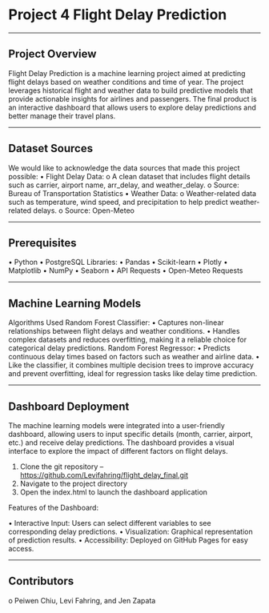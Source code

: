 # Project 4 Flight Delay Prediction
________________________________________
## Project Overview

Flight Delay Prediction is a machine learning project aimed at predicting flight delays based on weather conditions and time of year. The project leverages historical flight and weather data to build predictive models that provide actionable insights for airlines and passengers. The final product is an interactive dashboard that allows users to explore delay predictions and better manage their travel plans. 
________________________________________
## Dataset Sources

We would like to acknowledge the data sources that made this project possible:
•	Flight Delay Data:
o	A clean dataset that includes flight details such as carrier, airport name, arr_delay, and weather_delay.
o	Source: Bureau of Transportation Statistics
•	Weather Data:
o	Weather-related data such as temperature, wind speed, and precipitation to help predict weather-related delays.
o	Source: Open-Meteo
________________________________________
## Prerequisites

•	Python 
•	PostgreSQL
Libraries:
•	Pandas
•	Scikit-learn
•	Plotly
•	Matplotlib
•	NumPy
•	Seaborn
•	API Requests
•	Open-Meteo Requests
________________________________________
## Machine Learning Models

Algorithms Used
Random Forest Classifier:
•	Captures non-linear relationships between flight delays and weather conditions.
•	Handles complex datasets and reduces overfitting, making it a reliable choice for categorical delay predictions.
Random Forest Regressor:
•	Predicts continuous delay times based on factors such as weather and airline data.
•	Like the classifier, it combines multiple decision trees to improve accuracy and prevent overfitting, ideal for regression tasks like delay time prediction.
________________________________________
## Dashboard Deployment

The machine learning models were integrated into a user-friendly dashboard, allowing users to input specific details (month, carrier, airport, etc.) and receive delay predictions. The dashboard provides a visual interface to explore the impact of different factors on flight delays.

1.	Clone the git repository –  https://github.com/Levifahring/flight_delay_final.git
2.	Navigate to the project directory
3.	Open the index.html to launch the dashboard application

Features of the Dashboard:

•	Interactive Input: Users can select different variables to see corresponding delay predictions.
•	Visualization: Graphical representation of prediction results.
•	Accessibility: Deployed on GitHub Pages for easy access.
________________________________________
## Contributors

o	Peiwen Chiu, Levi Fahring, and Jen Zapata
